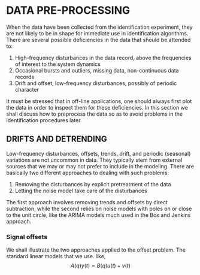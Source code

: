 # DATA PRE-PROCESSING

When the data have been collected from the identification experiment, they are not
likely to be in shape for immediate use in identification algorithms. There are several
possible deficiencies in the data that should be attended to:
1. High-frequency disturbances in the data record, above the frequencies of interest
   to the system dynamics
2. Occasional bursts and outliers, missing data, non-continuous data records
3. Drift and offset, low-frequency disturbances, possibly of periodic character

It must be stressed that in off-line applications, one should always first plot the data
in order to inspect them for these deficiencies. In this section we shall discuss how
to preprocess the data so as to avoid problems in the identification procedures later.

## DRIFTS AND DETRENDING

Low-frequency disturbances, offsets, trends, drift, and periodic (seasonal) variations
are not uncommon in data. They typically stem from external sources that we may
or may not prefer to include in the modeling. There are basically two different
approaches to dealing with such problems:
 1. Removing the disturbances by explicit pretreatment of the data
 2. Letting the noise model take care of the disturbances

The first approach involves removing trends and offsets by direct subtraction,
while the second relies on noise models with poles on or close to the unit circle,
like the ARIMA models much used in the Box and Jenkins approach.

### Signal offsets

We shall illustrate the two approaches applied to the offset problem. The standard
linear models that we use. like,
$$A(q)y(t) = B(q)u(t) + v(t)$$




